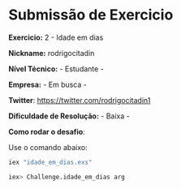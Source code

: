 # Submissão de Exercicio

**Exercicio:** 2 - Idade em dias

**Nickname:** rodrigocitadin

**Nível Técnico:** - Estudante -

**Empresa:** - Em busca -

**Twitter**: https://twitter.com/rodrigocitadin1

**Dificuldade de Resolução:** - Baixa -

**Como rodar o desafio**: 

Use o comando abaixo: 
```bash
iex "idade_em_dias.exs"
```
```bash
iex> Challenge.idade_em_dias arg
```